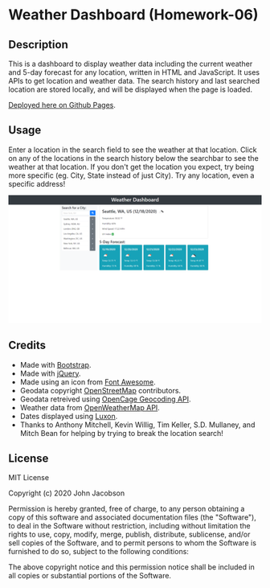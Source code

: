 # Weather Dashboard (Homework-06)

## Description

This is a dashboard to display weather data including the current weather and 5-day forecast for any location, written in HTML and JavaScript. It uses APIs to get location and weather data. The search history and last searched location are stored locally, and will be displayed when the page is loaded.

[Deployed here on Github Pages](https://johndjake.github.io/weather-dashboard/).


## Usage

Enter a location in the search field to see the weather at that location. Click on any of the locations in the search history below the searchbar to see the weather at that location. If you don't get the location you expect, try being more specific (eg. City, State instead of just City). Try any location, even a specific address!

![screenshot of the dashboard with weather data](assets/images/screenshot.png)


## Credits

* Made with [Bootstrap](https://getbootstrap.com).
* Made with [jQuery](https://jquery.com/).
* Made using an icon from [Font Awesome](https://fontawesome.com/).
* Geodata copyright [OpenStreetMap](https://www.openstreetmap.org/) contributors.
* Geodata retreived using [OpenCage Geocoding API](https://opencagedata.com/).
* Weather data from [OpenWeatherMap API](https://openweathermap.org/).
* Dates displayed using [Luxon](https://moment.github.io/luxon/index.html).
* Thanks to Anthony Mitchell, Kevin Willig, Tim Keller, S.D. Mullaney, and Mitch Bean for helping by trying to break the location search!


## License

MIT License

Copyright (c) 2020 John Jacobson

Permission is hereby granted, free of charge, to any person obtaining a copy
of this software and associated documentation files (the "Software"), to deal
in the Software without restriction, including without limitation the rights
to use, copy, modify, merge, publish, distribute, sublicense, and/or sell
copies of the Software, and to permit persons to whom the Software is
furnished to do so, subject to the following conditions:

The above copyright notice and this permission notice shall be included in all
copies or substantial portions of the Software.